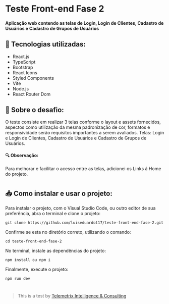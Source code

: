 # Teste Front-end Fase 2

#### Aplicação web contendo as telas de Login, Login de Clientes, Cadastro de Usuários e Cadastro de Grupos de Usuários


## 🧩 Tecnologias utilizadas:

- React.js
- TypeScript
- Bootstrap
- React Icons
- Styled Components
- Vite
- Node.js
- React Router Dom

## 📝 Sobre o desafio:
O teste consiste em realizar 3 telas conforme o layout e assets fornecidos, aspectos como utilização da mesma padronização de cor, formatos e responsividade serão requisitos importantes a serem avaliados. 
Telas: Login e Login de Clientes, Cadastro de Usuários e Cadastro de Grupos de Usuários.

#### 🔍 Observação:
Para melhorar e facilitar o acesso entre as telas, adicionei os Links á Home do projeto.
#

## 📥 Como instalar e usar o projeto:
Para instalar o projeto, com o Visual Studio Code, ou outro editor de sua preferência,
abra o terminal e clone o projeto:
``` 
git clone https://github.com/luiseduardot17/teste-front-end-fase-2.git
```
Confirme se esta no diretório correto, utilizando o comando:
```
cd teste-front-end-fase-2
```
No terminal, instale as dependências do projeto:
```
npm install ou npm i
```
Finalmente, execute o projeto:
```
npm run dev
```

#

>  This is a test by <a href="telemetrix.com.br" target="_blank">Telemetrix Intelligence & Consulting</a>